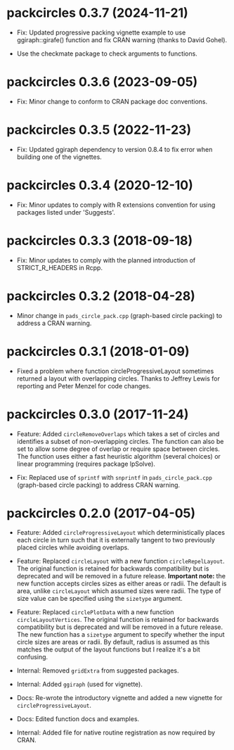 # packcircles 0.3.7 (2024-11-21)

* Fix: Updated progressive packing vignette example to use ggiraph::girafe() 
  function and fix CRAN warning (thanks to David Gohel).
  
* Use the checkmate package to check arguments to functions.

# packcircles 0.3.6 (2023-09-05)

* Fix: Minor change to conform to CRAN package doc conventions.

# packcircles 0.3.5 (2022-11-23)

* Fix: Updated ggiraph dependency to version 0.8.4 to fix error when building
  one of the vignettes.

# packcircles 0.3.4 (2020-12-10)

* Fix: Minor updates to comply with R extensions convention for using packages 
  listed under 'Suggests'.

# packcircles 0.3.3 (2018-09-18)

* Fix: Minor updates to comply with the planned introduction of 
  STRICT_R_HEADERS in Rcpp.

# packcircles 0.3.2 (2018-04-28)

* Minor change in `pads_circle_pack.cpp` (graph-based circle packing) 
  to address a CRAN warning.

# packcircles 0.3.1 (2018-01-09)

* Fixed a problem where function circleProgressiveLayout sometimes returned
  a layout with overlapping circles. Thanks to Jeffrey Lewis for reporting
  and Peter Menzel for code changes.

# packcircles 0.3.0 (2017-11-24)

* Feature: Added `circleRemoveOverlaps` which takes a set of circles and
  identifies a subset of non-overlapping circles. The function can also be set
  to allow some degree of overlap or require space between circles. The
  function uses either a fast heuristic algorithm (several choices) or linear
  programming (requires package lpSolve).
  
* Fix: Replaced use of `sprintf` with `snprintf` in `pads_circle_pack.cpp`
  (graph-based circle packing) to address CRAN warning.

# packcircles 0.2.0 (2017-04-05)

* Feature: Added `circleProgressiveLayout` which deterministically places each
  circle in turn such that it is externally tangent to two previously placed 
  circles while avoiding overlaps.

* Feature: Replaced `circleLayout` with a new function `circleRepelLayout`. 
  The original function is retained for backwards compatibility but is 
  deprecated and will be removed in a future release.
  __Important note:__ the new function accepts circles sizes as either areas or 
  radii. The default is area, unlike `circleLayout` which assumed sizes were 
  radii. The type of size value can be specified using the `sizetype` argument.
  
* Feature: Replaced `circlePlotData` with a new function `circleLayoutVertices`.
  The original function is retained for backwards compatibility but is 
  deprecated and will be removed in a future release. The new function has a 
  `sizetype` argument to specify whether the input circle sizes are areas or 
  radii. By default, radius is assumed as this matches the output of the layout
  functions but I realize it's a bit confusing.

* Internal: Removed `gridExtra` from suggested packages. 

* Internal: Added `ggiraph` (used for vignette).

* Docs: Re-wrote the introductory vignette and added a new vignette for 
  `circleProgressiveLayout`.

* Docs: Edited function docs and examples.

* Internal: Added file for native routine registration as now required by CRAN.
